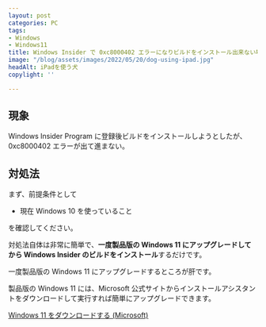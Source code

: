 ```yaml
---
layout: post
categories: PC
tags:
- Windows
- Windows11
title: Windows Insider で 0xc8000402 エラーになりビルドをインストール出来ない場合の対処法(結構簡単)
image: "/blog/assets/images/2022/05/20/dog-using-ipad.jpg"
headAlt: iPadを使う犬
copylight: ''

---
```

## 現象

Windows Insider Program に登録後ビルドをインストールしようとしたが、0xc8000402 エラーが出て進まない。

## 対処法

まず、前提条件として

* 現在 Windows 10 を使っていること

を確認してください。

対処法自体は非常に簡単で、**一度製品版の Windows 11 にアップグレードしてから Windows Insider のビルドをインストール**するだけです。

一度製品版の Windows 11 にアップグレードするところが肝です。

製品版の Windows 11 には、Microsoft 公式サイトからインストールアシスタントをダウンロードして実行すれば簡単にアップグレードできます。

<a href="https://www.microsoft.com/ja-jp/software-download/windows11" target="_blank" rel="noopener noreferrer">Windows 11 をダウンロードする (Microsoft)</a>